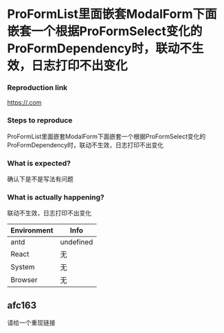 # ProFormList里面嵌套ModalForm下面嵌套一个根据ProFormSelect变化的ProFormDependency时，联动不生效，日志打印不出变化

### Reproduction link

[https://.com](https://.com)

### Steps to reproduce

ProFormList里面嵌套ModalForm下面嵌套一个根据ProFormSelect变化的ProFormDependency时，联动不生效，日志打印不出变化

### What is expected?

确认下是不是写法有问题

### What is actually happening?

联动不生效，日志打印不出变化

| Environment | Info      |
| ----------- | --------- |
| antd        | undefined |
| React       | 无        |
| System      | 无        |
| Browser     | 无        |

<!-- generated by ant-design-issue-helper. DO NOT REMOVE -->

## afc163

请给一个重现链接
